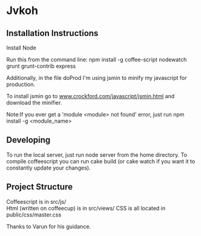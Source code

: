 # Jvkoh

## Installation Instructions

Install Node

Run this from the command line:
npm install -g coffee-script nodewatch grunt grunt-contrib express

Additionally, in the file doProd I'm using jsmin to minify my javascript for production.

To install jsmin go to www.crockford.com/javascript/jsmin.html and download the minifier.

Note:If you ever get a 'module \<module\> not found' error, just run npm install -g \<module_name\>

## Developing
To run the local server, just run node server from the home directory.
To compile coffeescript you can run cake build (or cake watch if you want it to constantly update your changes).

## Project Structure
Coffeescript is in src/js/  
Html (written on coffeecup) is in src/views/
CSS is all located in public/css/master.css

Thanks to Varun for his guidance.
